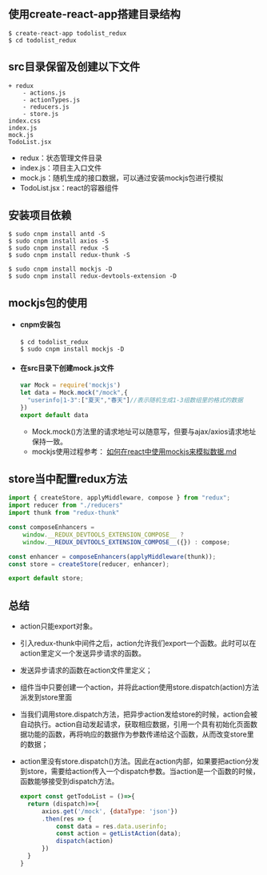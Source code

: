 ## 使用create-react-app搭建目录结构

```
$ create-react-app todolist_redux
$ cd todolist_redux
```

## src目录保留及创建以下文件

```
+ redux
	- actions.js
	- actionTypes.js
	- reducers.js
	- store.js
index.css
index.js
mock.js
TodoList.jsx
```

- redux：状态管理文件目录
- index.js：项目主入口文件
- mock.js：随机生成的接口数据，可以通过安装mockjs包进行模拟
- TodoList.jsx：react的容器组件

## 安装项目依赖

```
$ sudo cnpm install antd -S
$ sudo cnpm install axios -S
$ sudo cnpm install redux -S
$ sudo cnpm install redux-thunk -S

$ sudo cnpm install mockjs -D
$ sudo cnpm install redux-devtools-extension -D
```

## mockjs包的使用

- #### cnpm安装包

  ```
  $ cd todolist_redux
  $ sudo cnpm install mockjs -D
  ```

- #### 在src目录下创建mock.js文件

  ```javascript
  var Mock = require('mockjs')
  let data = Mock.mock("/mock",{ 
  	"userinfo|1-3":["夏天","春天"]//表示随机生成1-3组数组里的格式的数据
  })
  export default data
  ```

  - Mock.mock()方法里的请求地址可以随意写，但要与ajax/axios请求地址保持一致。
  - mockjs使用过程参考： [如何在react中使用mockjs来模拟数据.md](如何在react中使用mockjs来模拟数据.md) 

## store当中配置redux方法

```javascript
import { createStore, applyMiddleware, compose } from "redux";
import reducer from "./reducers"
import thunk from "redux-thunk"

const composeEnhancers =
  	window.__REDUX_DEVTOOLS_EXTENSION_COMPOSE__ ?   
    window.__REDUX_DEVTOOLS_EXTENSION_COMPOSE__({}) : compose;

const enhancer = composeEnhancers(applyMiddleware(thunk));
const store = createStore(reducer, enhancer);

export default store;
```

## 总结

- action只能export对象。

- 引入redux-thunk中间件之后，action允许我们export一个函数。此时可以在action里定义一个发送异步请求的函数。

- 发送异步请求的函数在action文件里定义；

- 组件当中只要创建一个action，并将此action使用store.dispatch(action)方法派发到store里面

- 当我们调用store.dispatch方法，把异步action发给store的时候，action会被自动执行。action自动发起请求，获取相应数据，引用一个具有初始化页面数据功能的函数，再将响应的数据作为参数传递给这个函数，从而改变store里的数据；

- action里没有store.dispatch()方法。因此在action内部，如果要把action分发到store，需要给action传入一个dispatch参数。当action是一个函数的时候，函数能够接受到dispatch方法。

  ```javascript
  export const getTodoList = ()=>{
  	return (dispatch)=>{
  		axios.get('/mock', {dataType: 'json'})
  		.then(res => {
  			const data = res.data.userinfo;
  			const action = getListAction(data);
  			dispatch(action)
  		})
  	}
  }
  ```

  